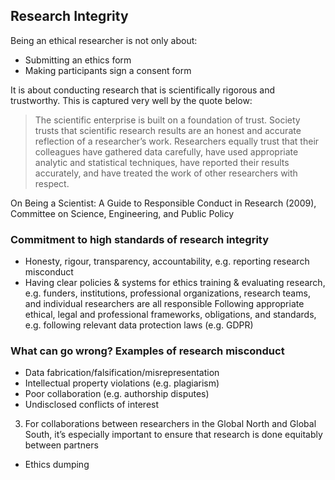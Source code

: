 ## Research Integrity

Being an ethical researcher is not only about:
- Submitting an ethics form
- Making participants sign a consent form

It is about conducting research that is scientifically rigorous and trustworthy. This is captured very well by the quote below:

> The scientific enterprise is built on a foundation of trust. Society trusts that scientific research results are an honest and accurate reflection of a researcher’s work. Researchers equally trust that their colleagues have gathered data carefully, have used appropriate analytic and statistical techniques, have reported their results accurately, and have treated the work of other researchers with respect.

On Being a Scientist: A Guide to Responsible Conduct in Research (2009), Committee on Science, Engineering, and Public Policy



### Commitment to high standards of research integrity

* Honesty, rigour, transparency, accountability, e.g. reporting research misconduct
* Having clear policies & systems for ethics training & evaluating research, e.g. funders, institutions, professional organizations, research teams, and individual researchers are all responsible
Following appropriate ethical, legal and professional frameworks, obligations, and standards, e.g. following relevant data protection laws (e.g. GDPR)

### What can go wrong? Examples of research misconduct
* Data fabrication/falsification/misrepresentation
* Intellectual property violations (e.g. plagiarism)
* Poor collaboration (e.g. authorship disputes)
* Undisclosed conflicts of interest

3. For collaborations between researchers in the Global North and Global South, it’s especially important to ensure that research is done equitably between partners
- Ethics dumping 
